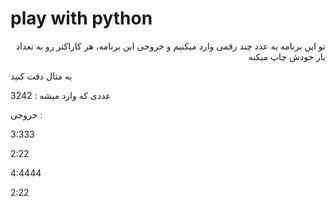 # play with python

<p dir='rtl'>
تو این برنامه یه عدد چند رقمی وارد میکنیم و خروجی این برنامه، هر کاراکتر رو به تعداد بار خودش چاپ میکنه

به مثال دقت کنید

عددی که وارد میشه : 3242

خروجی : 

3:333

2:22

4:4444

2:22
</p>
